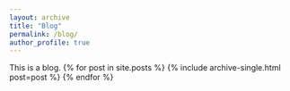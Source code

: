 ```yaml
---
layout: archive
title: "Blog"
permalink: /blog/
author_profile: true
---
```


This is a blog.
{% for post in site.posts %}
  {% include archive-single.html post=post %}
{% endfor %}
